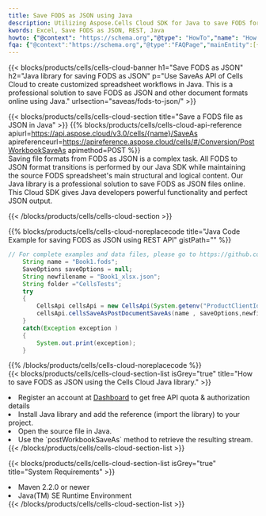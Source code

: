 ```yaml
---
title: Save FODS as JSON using Java 
description: Utilizing Aspose.Cells Cloud SDK for Java to save FODS format file as JSON format file. 
kwords: Excel, Save FODS as JSON, REST, Java
howto: {"@context": "https://schema.org","@type": "HowTo","name": "How to save FODS as JSON using the Cells Cloud Java library.","description": "How to save FODS as JSON using the Cells Cloud Java library.","image": {"@type": "ImageObject"},"url": "/java/saveas/fods-to-json/","step": [{ "@type": "HowToStep","name": "How to save FODS as JSON using the Cells Cloud Java library. step 1", "image": {"@type": "ImageObject",},"url": "/java/saveas/fods-to-json/","text": "Register an account at <a href='https://dashboard.aspose.cloud/'>Dashboard</a> to get free API quota & authorization details",},{ "@type": "HowToStep","name": "How to save FODS as JSON using the Cells Cloud Java library. step 1", "image": {"@type": "ImageObject",},"url": "/java/saveas/fods-to-json/","text": "Install Java library and add the reference (import the library) to your project.",},{ "@type": "HowToStep","name": "How to save FODS as JSON using the Cells Cloud Java library. step 1", "image": {"@type": "ImageObject",},"url": "/java/saveas/fods-to-json/","text": "Open the source file in Java.",},{ "@type": "HowToStep","name": "How to save FODS as JSON using the Cells Cloud Java library. step 1", "image": {"@type": "ImageObject",},"url": "/java/saveas/fods-to-json/","text": "Use the `postWorkbookSaveAs` method to retrieve the resulting stream.",}, ],"supply": {"@type": "HowToSupply","name": "document"},"tool": [{"@type": "HowToTool","name": "IntelliJ IDEA, Visual Studio Code, Eclipse"},{"@type": "HowToTool","name": "Aspose Cells"}],"totalTime": "PT6M"}
fqa: {"@context":"https://schema.org","@type":"FAQPage","mainEntity":[{"@type":"Question","name":"Why save file as other formats file in C# using REST API?","acceptedAnswer":{"@type":"Answer","text":"Documents are encoded in many ways, and some files may be incompatible with the software you use. To open and read such files, just save them as appropriate file formats.<br/><ol><li>Install .NET SDK and add the reference (import the library) to your project.</li><li>Open the source file in C# using REST API.</li><li>Call the PostWorkbookSaveAsRequest() method, passing an output filename with required extension.</li><li>Get the result of save as a separate file.</li></ol>"}},{"@type":"Question","name":"What file formats can I save as with your C# library?","acceptedAnswer":{"@type":"Answer","text":"We support a variety of file formats for conversion using .NET library, including XLSX, Excel, xls , PDF, CSV, HTML, Markdown, XML, PNG, JPG, TIFF, Json, TXT and many more."}},{"@type":"Question","name":"What is the maximum allowed file size for conversion using this .NET library?","acceptedAnswer":{"@type":"Answer","text":"There are no file size limits for format conversions using .NET library."}}]}
---
```



{{< blocks/products/cells/cells-cloud-banner h1="Save FODS as JSON" h2="Java library for saving FODS as JSON" p="Use SaveAs API of Cells Cloud to create customized spreadsheet workflows in Java. This is a professional solution to save FODS as JSON and other document formats online using Java." urlsection="saveas/fods-to-json/" >}}

{{< blocks/products/cells/cells-cloud-section  title="Save a FODS file as JSON in Java" >}}
{{% blocks/products/cells/cells-cloud-api-reference  apiurl=https://api.aspose.cloud/v3.0/cells/{name}/SaveAs  apireferenceurl=https://apireference.aspose.cloud/cells/#/Conversion/PostWorkbookSaveAs  apimethod=POST %}}
<br/>
Saving file formats from FODS as JSON is a complex task. All FODS to JSON format transitions is performed by our Java SDK while maintaining the source FODS spreadsheet's main structural and logical content. Our Java library is a professional solution to save FODS as JSON files online. This Cloud SDK gives Java developers powerful functionality and perfect JSON output.

{{< /blocks/products/cells/cells-cloud-section >}}

{{% blocks/products/cells/cells-cloud-noreplacecode title="Java Code Example for saving FODS as JSON using REST API" gistPath="" %}}
  
```java
// For complete examples and data files, please go to https://github.com/aspose-cells-cloud/aspose-cells-cloud-java/
    String name = "Book1.fods";
    SaveOptions saveOptions = null;
    String newfilename = "Book1_xlsx.json";
    String folder ="CellsTests";
    try 
    {
        CellsApi cellsApi = new CellsApi(System.getenv("ProductClientId"), System.getenv("ProductClientSecret"));
        cellsApi.cellsSaveAsPostDocumentSaveAs(name , saveOptions,newfilename,false,false,folder,null,null,null,true);                       
    }
    catch(Exception exception )
    {
        System.out.print(exception);
    }
```
  
{{% /blocks/products/cells/cells-cloud-noreplacecode  %}}
<br/>
{{< blocks/products/cells/cells-cloud-section-list isGrey="true"  title="How to save FODS as JSON using the Cells Cloud Java library." >}}
<li>Register an account at <a href="https://dashboard.aspose.cloud/">Dashboard</a> to get free API quota & authorization details</li>
<li>Install Java library and add the reference (import the library) to your project.</li>
<li>Open the source file in Java.</li>
<li>Use the `postWorkbookSaveAs` method to retrieve the resulting stream.</li>
{{< /blocks/products/cells/cells-cloud-section-list >}}

{{< blocks/products/cells/cells-cloud-section-list isGrey="true"  title="System Requirements" >}}
<li>Maven 2.2.0 or newer</li>
<li>Java(TM) SE Runtime Environment</li>
{{< /blocks/products/cells/cells-cloud-section-list >}}
